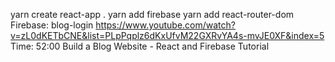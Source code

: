 yarn create react-app .
yarn add firebase
yarn add react-router-dom
Firebase: blog-login
https://www.youtube.com/watch?v=zL0dKETbCNE&list=PLpPqplz6dKxUfvM22GXRvYA4s-mvJE0XF&index=5
Time: 52:00
Build a Blog Website - React and Firebase Tutorial